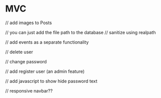 # MVC

// add images to Posts

// you can just add the file path to the database // sanitize using realpath

// add events as a separate functionality

// delete user

// change password

// add register user (an admin feature)

// add javascript to show hide password text

// responsive navbar??
